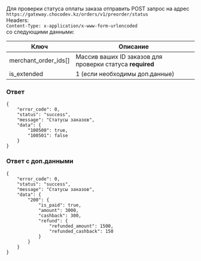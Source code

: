 Для проверки статуса оплаты заказа отправить POST запрос на адрес  
`https://gateway.chocodev.kz/orders/v1/preorder/status`  
Headers:  
`Content-Type: x-application/x-www-form-urlencoded`  
со следующими данными:  

Ключ | Описание 
--- | --- 
merchant_order_ids[] | Массив ваших ID заказов для проверки статуса **required** 
is_extended | 1 (если необходимы доп.данные)

### Ответ
```
{
    "error_code": 0,
    "status": "success",
    "message": "Статусы заказов",
    "data": {
        "100500": true,
        "100501": false
    }
}
```

### Ответ с доп.данными
```
{
    "error_code": 0,
    "status": "success",
    "message": "Статусы заказов",
    "data": {
        "200": {
            "is_paid": true,
            "amount": 3000,
            "cashback": 300,
            "refund": {
                "refunded_amount": 1500,
                "refunded_cashback": 150
            }
        }
    }
}
```